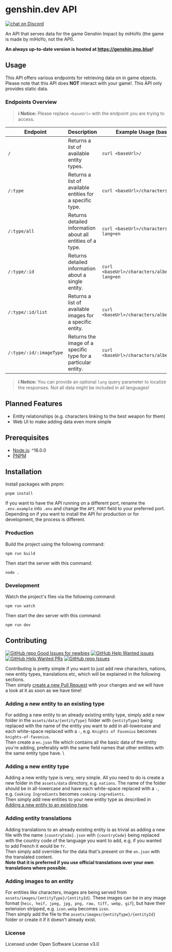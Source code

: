# genshin.dev API

<a href="https://discord.gg/M8t9nFG"><img src="https://img.shields.io/discord/763148972435963934?logo=discord" alt="chat on Discord"></a>

An API that serves data for the game Genshin Impact by miHoYo (the game is made by miHoYo, not the API).

**An always up-to-date version is hosted at https://genshin.jmp.blue!**

## Usage

This API offers various endpoints for retrieving data on in game objects.
Please note that this API does **NOT** interact with your game!.
This API only provides static data.

### Endpoints Overview

> **:information_source: Notice:** Please replace `<baseUrl>` with the endpoint you are trying to access.

| Endpoint                | Description                                                   | Example Usage (bash)                       |
| ----------------------- | ------------------------------------------------------------- | ------------------------------------------ |
| `/`                     | Returns a list of available entity types.                     | `curl <baseUrl>/`                          |
| `/:type`                | Returns a list of available entities for a specific type.     | `curl <baseUrl>/characters`                |
| `/:type/all`            | Returns detailed information about all entities of a type.    | `curl <baseUrl>/characters/all?lang=en`    |
| `/:type/:id`            | Returns detailed information about a single entity.           | `curl <baseUrl>/characters/albedo?lang=en` |
| `/:type/:id/list`       | Returns a list of available images for a specific entity.     | `curl <baseUrl>/characters/albedo/list`    |
| `/:type/:id/:imageType` | Returns the image of a specific type for a particular entity. | `curl <baseUrl>/characters/albedo/card`    |

> **:information_source: Notice:** You can provide an optional `lang` query parameter to localize the responses.
> Not all data might be included in all languages!

## Planned Features

- Entity relationships (e.g. characters linking to the best weapon for them)
- Web UI to make adding data even more simple

## Prerequisites

- [Node.js](https://nodejs.org/): ^16.0.0
- [PNPM](https://pnpm.io/)

## Installation

Install packages with pnpm:

```
pnpm install
```

If you want to have the API running on a different port, rename the `.env.example` into `.env` and change the `API_PORT` field to your preferred port. \
Depending on if you want to install the API for production or for development, the process is different.

### Production

Build the project using the following command:

```
npm run build
```

Then start the server with this command:

```
node .
```

### Development

Watch the project's files via the following command:

```
npm run watch
```

Then start the dev server with this command:

```
npm run dev
```

## Contributing

[![GitHub repo Good Issues for newbies](https://img.shields.io/github/issues/genshindev/api/good%20first%20issue?style=flat&logo=github&logoColor=green&label=Good%20First%20issues)](https://github.com/genshindev/api/issues?q=is%3Aopen+is%3Aissue+label%3A%22good+first+issue%22) [![GitHub Help Wanted issues](https://img.shields.io/github/issues/genshindev/api/help%20wanted?style=flat&logo=github&logoColor=b545d1&label=%22Help%20Wanted%22%20issues)](https://github.com/genshindev/api/issues?q=is%3Aopen+is%3Aissue+label%3A%22help+wanted%22) [![GitHub Help Wanted PRs](https://img.shields.io/github/issues-pr/genshindev/api/help%20wanted?style=flat&logo=github&logoColor=b545d1&label=%22Help%20Wanted%22%20PRs)](https://github.com/genshindev/api/pulls?q=is%3Aopen+is%3Aissue+label%3A%22help+wanted%22) [![GitHub repo Issues](https://img.shields.io/github/issues/genshindev/api?style=flat&logo=github&logoColor=red&label=Issues)](https://github.com/genshindev/api/issues?q=is%3Aopen)

Contributing is pretty simple if you want to just add new characters, nations, new entity types, translations etc, which will be explained in the following sections. \
Then simply [create a new Pull Request](https://github.com/genshindev/api/pulls) with your changes and we will have a look at it as soon as we have time!

### Adding a new entity to an existing type

For adding a new entity to an already existing entity type, simply add a new folder in the `assets/data/{entityType}` folder with `{entityType}` being replaced with the name of the entity you want to add in all-lowercase and each white-space replaced with a `-`, e.g. `Knights of Favonius` becomes `knights-of-favonius`. \
Then create a `en.json` file which contains all the basic data of the entity you're adding, preferably with the same field names that other entities with the same entity type have. \

### Adding a new entity type

Adding a new entity type is very, very simple. All you need to do is create a new folder in the `assets/data` directory, e.g. `nations`. The name of the folder should be in all-lowercase and have each white-space replaced with a `-`, e.g. `Cooking Ingredients` becomes `cooking-ingredients`. \
Then simply add new entities to your new entity type as described in [Adding a new entity to an existing type](#Adding-a-new-entity-to-an-existing-type).

### Adding entity translations

Adding translations to an already existing entity is as trivial as adding a new file with the name `{countryCode}.json` with `{countryCode}` being replaced with the country code of the language you want to add, e.g. if you wanted to add French it would be `fr`. \
Then simply add overrides for the data that's present on the `en.json` with the translated content. \
**Note that it is preferred if you use official translations over your own translations where possible.**

### Adding images to an entity

For entities like characters, images are being served from `assets/images/{entityType}/{entityId}`. These images can be in any image format (`heic, heif, jpeg, jpg, png, raw, tiff, webp, gif`), but have their extension stripped, e.g. `icon.webp` becomes `icon`. \
Then simply add the file to the `assets/images/{entityType}/{entityId}` folder or create it if it doesn't already exist.

### License

Licensed under Open Software License v3.0
